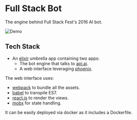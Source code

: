 # Full Stack Bot

The engine behind Full Stack Fest's 2016 AI bot.

![Demo](http://i.giphy.com/l3UcebLyvjNFOAkBq.gif)

## Tech Stack

* An [elixir](http://elixir-lang.org/) umbrella app containing two apps:
  * The bot engine that talks to [api.ai](https://api.ai).
  * A web interface leveraging [phoenix](http://www.phoenixframework.org/).

The web interface uses:

* [webpack](https://webpack.github.io/) to bundle all the assets.
* [babel](https://babeljs.io/) to transpile ES7.
* [react.js](https://facebook.github.io/react/) to render the views.
* [mobx](https://github.com/mobxjs/mobx) for state handling.

It can be easily deployed via docker as it includes a Dockerfile.
